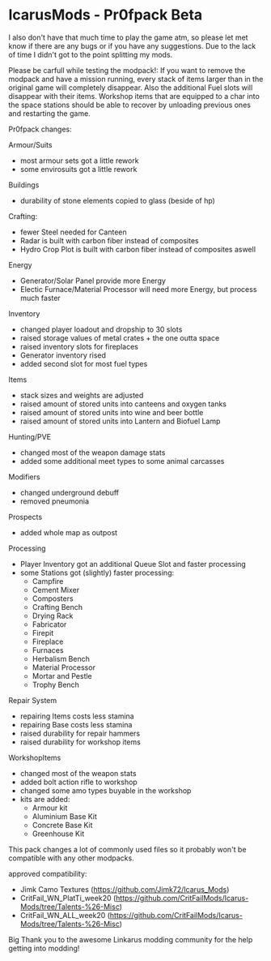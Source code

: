 # IcarusMods - Pr0fpack Beta

I also don't have that much time to play the game atm, so please let met know if there are any bugs or if you have any suggestions.
Due to the lack of time I didn't got to the point splitting my mods.

Please be carfull while testing the modpack!:
If you want to remove the modpack and have a mission running, every stack of items larger than in the original game will completely disappear. Also the additional Fuel slots will disappear with their items. Workshop items that are equipped to a char into the space stations should be able to recover by unloading previous ones and restarting the game.

Pr0fpack changes:

Armour/Suits
  - most armour sets got a little rework
  - some envirosuits got a little rework

Buildings
  - durability of stone elements copied to glass (beside of hp)

Crafting:
  - fewer Steel needed for Canteen
  - Radar is built with carbon fiber instead of composites
  - Hydro Crop Plot is built with carbon fiber instead of composites aswell

Energy
  - Generator/Solar Panel provide more Energy
  - Electic Furnace/Material Processor will need more Energy, but process much faster

Inventory
  - changed player loadout and dropship to 30 slots
  - raised storage values of metal crates + the one outta space
  - raised inventory slots for fireplaces
  - Generator inventory rised
  - added second slot for most fuel types

Items
  - stack sizes and weights are adjusted
  - raised amount of stored units into canteens and oxygen tanks
  - raised amount of stored units into wine and beer bottle
  - raised amount of stored units into Lantern and Biofuel Lamp
 
Hunting/PVE
  - changed most of the weapon damage stats
  - added some additional meet types to some animal carcasses

Modifiers
  - changed underground debuff
  - removed pneumonia

Prospects
  - added whole map as outpost

Processing
  - Player Inventory got an additional Queue Slot and faster processing
  - some Stations got (slightly) faster processing:
      - Campfire
      - Cement Mixer
      - Composters
      - Crafting Bench
      - Drying Rack
      - Fabricator
      - Firepit
      - Fireplace
      - Furnaces
      - Herbalism Bench
      - Material Processor
      - Mortar and Pestle
      - Trophy Bench

Repair System
  - repairing Items costs less stamina
  - repairing Base costs less stamina
  - raised durability for repair hammers
  - raised durability for workshop items

WorkshopItems
  - changed most of the weapon stats
  - added bolt action rifle to workshop
  - changed some amo types buyable in the workshop
  - kits are added:
      - Armour kit
      - Aluminium Base Kit
      - Concrete Base Kit
      - Greenhouse Kit
 



This pack changes a lot of commonly used files so it probably won't be compatible with any other modpacks.

approved compatibility:
  - Jimk Camo Textures (https://github.com/Jimk72/Icarus_Mods)
  - CritFail_WN_PlatTi_week20 (https://github.com/CritFailMods/Icarus-Mods/tree/Talents-%26-Misc)
  - CritFail_WN_ALL_week20 (https://github.com/CritFailMods/Icarus-Mods/tree/Talents-%26-Misc)

Big Thank you to the awesome Linkarus modding community for the help getting into modding!
